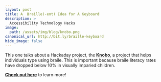```yaml
---
layout: post
title: A  Braille(-ent) Idea for A Keyboard
description: >
  Accessibility Technology Hacks
image:  
  path: /assets/img/blog/knobo.png
canonical_url: http://bit.ly/braille-keyboard
hide_image: false
---
```


This one talks about a Hackaday project, the [**Knobo**](https://hackaday.io/project/166947-knobo), a project that helps individuals type using braile. This is important because braile literacy rates have dropped below 10% in visually imparied children.

[**Check out here**](http://bit.ly/braille-keyboard) to learn more!
